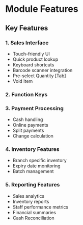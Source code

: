 # Module Features

## Key Features

### 1. Sales Interface
- Touch-friendly UI
- Quick product lookup
- Keyboard shortcuts
- Barcode scanner integration
- Pre-select Quantity [Tab]
- Void Item

### 2. Function Keys


### 3. Payment Processing
- Cash handling
- Online payments
- Split payments
- Change calculation

### 4. Inventory Features
- Branch specific inventory
- Expiry date monitoring
- Batch management

### 5. Reporting Features
- Sales analytics
- Inventory reports
- Staff performance metrics
- Financial summaries 
- Cash Reconciliation
